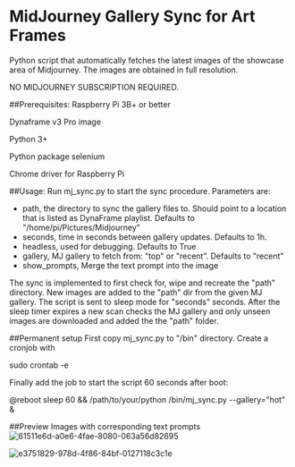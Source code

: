 # MidJourney Gallery Sync for Art Frames 

Python script that automatically fetches the latest images of the showcase area of Midjourney.
The images are obtained in full resolution.

NO MIDJOURNEY SUBSCRIPTION REQUIRED.

##Prerequisites:
Raspberry Pi 3B+ or better

Dynaframe v3 Pro image

Python 3+

Python package selenium

Chrome driver for Raspberry Pi

##Usage:
Run mj_sync.py to start the sync procedure.
Parameters are:
- path, the directory to sync the gallery files to. Should point to a location that is listed as DynaFrame playlist. Defaults to "/home/pi/Pictures/Midjourney"
- seconds, time in seconds between gallery updates. Defaults to 1h.
- headless, used for debugging. Defaults to True
- gallery, MJ gallery to fetch from: "top" or "recent". Defaults to "recent"
- show_prompts, Merge the text prompt into the image

The sync is implemented to first check for, wipe and recreate the "path" directory. 
New images are added to the "path" dir from the given MJ gallery.
The script is sent to sleep mode for "seconds" seconds.
After the sleep timer expires a new scan checks the MJ gallery and only unseen images
are downloaded and added the the "path" folder.


##Permanent setup
First copy mj_sync.py to "/bin" directory.
Create a cronjob with

sudo crontab -e

Finally add the job to start the script 60 seconds after boot:

@reboot sleep 60 && /path/to/your/python /bin/mj_sync.py --gallery="hot" &

##Preview
Images with corresponding text prompts
![61511e6d-a0e6-4fae-8080-063a56d82695](https://user-images.githubusercontent.com/9356580/192499530-07d73299-ab72-4a66-a58c-b35518bc7e54.png)


![e3751829-978d-4f86-84bf-0127118c3c1e](https://user-images.githubusercontent.com/9356580/192499563-1b51840e-f9a0-4621-9797-389be02ff494.png)